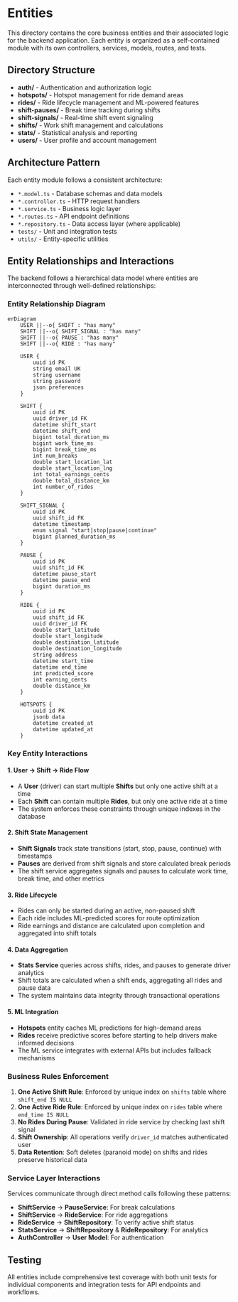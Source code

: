 # Entities

This directory contains the core business entities and their associated logic for the backend application. Each entity is organized as a self-contained module with its own controllers, services, models, routes, and tests.


## Directory Structure

- **auth/** - Authentication and authorization logic
- **hotspots/** - Hotspot management for ride demand areas
- **rides/** - Ride lifecycle management and ML-powered features
- **shift-pauses/** - Break time tracking during shifts
- **shift-signals/** - Real-time shift event signaling
- **shifts/** - Work shift management and calculations
- **stats/** - Statistical analysis and reporting
- **users/** - User profile and account management

## Architecture Pattern

Each entity module follows a consistent architecture:
- `*.model.ts` - Database schemas and data models
- `*.controller.ts` - HTTP request handlers
- `*.service.ts` - Business logic layer
- `*.routes.ts` - API endpoint definitions
- `*.repository.ts` - Data access layer (where applicable)
- `tests/` - Unit and integration tests
- `utils/` - Entity-specific utilities

## Entity Relationships and Interactions

The backend follows a hierarchical data model where entities are interconnected through well-defined relationships:

### Entity Relationship Diagram

```mermaid
erDiagram
    USER ||--o{ SHIFT : "has many"
    SHIFT ||--o{ SHIFT_SIGNAL : "has many"
    SHIFT ||--o{ PAUSE : "has many"
    SHIFT ||--o{ RIDE : "has many"
    
    USER {
        uuid id PK
        string email UK
        string username
        string password
        json preferences
    }
    
    SHIFT {
        uuid id PK
        uuid driver_id FK
        datetime shift_start
        datetime shift_end
        bigint total_duration_ms
        bigint work_time_ms
        bigint break_time_ms
        int num_breaks
        double start_location_lat
        double start_location_lng
        int total_earnings_cents
        double total_distance_km
        int number_of_rides
    }
    
    SHIFT_SIGNAL {
        uuid id PK
        uuid shift_id FK
        datetime timestamp
        enum signal "start|stop|pause|continue"
        bigint planned_duration_ms
    }
    
    PAUSE {
        uuid id PK
        uuid shift_id FK
        datetime pause_start
        datetime pause_end
        bigint duration_ms
    }
    
    RIDE {
        uuid id PK
        uuid shift_id FK
        uuid driver_id FK
        double start_latitude
        double start_longitude
        double destination_latitude
        double destination_longitude
        string address
        datetime start_time
        datetime end_time
        int predicted_score
        int earning_cents
        double distance_km
    }
    
    HOTSPOTS {
        uuid id PK
        jsonb data
        datetime created_at
        datetime updated_at
    }
```

### Key Entity Interactions

#### 1. **User → Shift → Ride Flow**
- A **User** (driver) can start multiple **Shifts** but only one active shift at a time
- Each **Shift** can contain multiple **Rides**, but only one active ride at a time
- The system enforces these constraints through unique indexes in the database

#### 2. **Shift State Management**
- **Shift Signals** track state transitions (start, stop, pause, continue) with timestamps
- **Pauses** are derived from shift signals and store calculated break periods
- The shift service aggregates signals and pauses to calculate work time, break time, and other metrics

#### 3. **Ride Lifecycle**
- Rides can only be started during an active, non-paused shift
- Each ride includes ML-predicted scores for route optimization
- Ride earnings and distance are calculated upon completion and aggregated into shift totals

#### 4. **Data Aggregation**
- **Stats Service** queries across shifts, rides, and pauses to generate driver analytics
- Shift totals are calculated when a shift ends, aggregating all rides and pause data
- The system maintains data integrity through transactional operations

#### 5. **ML Integration**
- **Hotspots** entity caches ML predictions for high-demand areas
- **Rides** receive predictive scores before starting to help drivers make informed decisions
- The ML service integrates with external APIs but includes fallback mechanisms

### Business Rules Enforcement

1. **One Active Shift Rule**: Enforced by unique index on `shifts` table where `shift_end IS NULL`
2. **One Active Ride Rule**: Enforced by unique index on `rides` table where `end_time IS NULL`
3. **No Rides During Pause**: Validated in ride service by checking last shift signal
4. **Shift Ownership**: All operations verify `driver_id` matches authenticated user
5. **Data Retention**: Soft deletes (paranoid mode) on shifts and rides preserve historical data

### Service Layer Interactions

Services communicate through direct method calls following these patterns:

- **ShiftService** → **PauseService**: For break calculations
- **ShiftService** → **RideService**: For ride aggregations
- **RideService** → **ShiftRepository**: To verify active shift status
- **StatsService** → **ShiftRepository** & **RideRepository**: For analytics
- **AuthController** → **User Model**: For authentication

## Testing

All entities include comprehensive test coverage with both unit tests for individual components and integration tests for API endpoints and workflows.